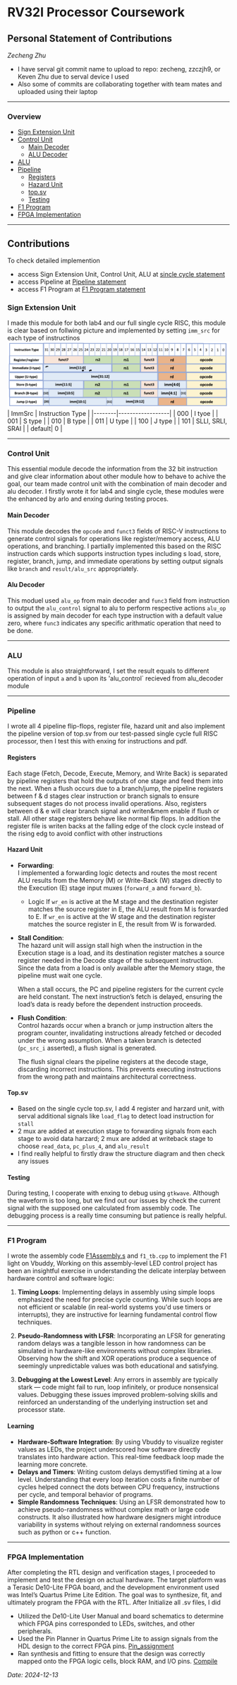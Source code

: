 # RV32I Processor Coursework

## Personal Statement of Contributions  
*Zecheng Zhu*  
- I have serval git commit name to upload to repo: zecheng, zzczjh9, or Keven Zhu due to serval device I used
- Also some of commits are collaborating together with team mates and uploaded using their laptop

---

### Overview  

- [Sign Extension Unit](#sign-extension-unit)  
- [Control Unit](#control-unit)
  - [Main Decoder](#main-decoder) 
  - [ALU Decoder](#alu-decoder)
- [ALU](#alu)
- [Pipeline](#pipeline)  
  - [Registers](#registers) 
  - [Hazard Unit](#harzard-unit)
  - [top.sv](#top.sv)
  - [Testing](#tesing)   
- [F1 Program](#f1-program)   
- [FPGA Implementation](#fpga-implementation)  


---

## Contributions  
To check detailed implemention
- access Sign Extension Unit, Control Unit, ALU at [sincle cycle statement](../team_statements/single_cycle.md)
- access Pipeline at [Pipeline statement](../team_statements/pipeline.md)
- access F1 Program at [F1 Program statement](../team_statements/f1.md)

### Sign Extension Unit  
I made this module for both lab4 and our full single cycle RISC, this module is clear based on follwing picture and implemented by setting `imm_src` for each type of instructinos
![Instruction_Map](images/personal_statements_images/zecheng_zhu_image/sign_exten.png)
| ImmSrc | Instruction Type |
|--------|------------------|
| 000    | I tyoe           |
| 001    | S type           |
| 010    | B type           |
| 011    | U type           |
| 100    | J type           |
| 101    | SLLI, SRLI, SRAI |
| default| 0                |


---

### Control Unit 
This essential module decode the information from the 32 bit instruction and give clear information about other module how to behave to achive the goal, our team made control unit with the combination of main decoder and alu decoder. I firstly wrote it for lab4 and single cycle, these modules were the enhanced by arlo and enxing during testing proces.

#### Main Decoder 
This module decodes the `opcode` and `funct3` fields of RISC-V instructions to generate control signals for operations like register/memory access, ALU operations, and branching. I partially implemented this based on the RISC instruction cards which supports instruction types including s load, store, register, branch, jump, and immediate operations by setting output signals like `branch` and `result/alu_src` appropriately. 

#### Alu Decoder 
This moduel used `alu_op` from main decoder and `func3` field from instruction to output the `alu_control` signal to alu to perform respective actions
`alu_op` is assigned by main decoder for each type instruction with a default value zero, where `func3` indicates any specific arithmatic operation that need to be done.

---

### ALU 
This module is also straightforward, I set the result equals to different operation of input `a` and `b` upon its 'alu_control` recieved from alu_decoder module 

---

### Pipeline  
I wrote all 4 pipeline flip-flops, register file, hazard unit and also implement the pipeline version of top.sv from our test-passed single cycle full RISC processor, then I test this with enxing for instructions and pdf.

#### Registers
Each stage (Fetch, Decode, Execute, Memory, and Write Back) is separated by pipeline registers that hold the outputs of one stage and feed them into the next.  When a flush occurs due to a branch/jump, the pipeline registers between f & d stages clear instruction or branch signals to ensure subsequent stages do not process invalid operations. Also, registers between d & e will clear branch signal and writen&mem enable if flush or stall. All other stage registers behave like normal flip flops. 
In addition the register file is writen backs at the falling edge of the clock cycle instead of the rising edg to avoid conflict with other instructions

#### Hazard Unit
- **Forwarding**:  
I implemented a forwarding logic detects and routes the most recent ALU results from the Memory (M) or Write-Back (W) stages directly to the Execution (E) stage input muxes (`forward_a` and `forward_b`).  
  - Logic 
    If `wr_en` is active at the M stage and the destination register matches the source register in E, the ALU result from M is forwarded to E.
    If `wr_en` is active at the W stage and the destination register matches the source register in E, the result from W is forwarded.


- **Stall Condition**:  
  The hazard unit will assign stall high when the instruction in the Execution stage is a load, and its destination register matches a source register needed in the Decode stage of the subsequent instruction. Since the data from a load is only available after the Memory stage, the pipeline must wait one cycle.
  
  When a stall occurs, the PC and pipeline registers for the current cycle are held constant. The next instruction’s fetch is delayed, ensuring the load’s data is ready before the dependent instruction proceeds.

- **Flush Condition**:  
  Control hazards occur when a branch or jump instruction alters the program counter, invalidating instructions already fetched or decoded under the wrong assumption. When a taken branch is detected (`pc_src_i` asserted), a flush signal is generated.
  
  The flush signal clears the pipeline registers at the decode stage, discarding incorrect instructions. This prevents executing instructions from the wrong path and maintains architectural correctness.


#### Top.sv
- Based on the single cycle top.sv, I add 4 register and harzard unit, with serval additional signals like `load_flag` to detect load instruction for `stall`
- 2 mux are added at execution stage to forwarding signals from each stage to avoid data harzard; 2 mux are added at writeback stage to choose `read_data`, `pc_plus_4`, and `alu_result`
- I find really helpful to firstly draw the structure diagram and then check any issues

#### Testing
During testing, I cooperate with enxing to debug using `gtkwave`. Although the waveform is too long, but we find out our issues by check the current signal with the supposed one calculated from assembly code. The debugging process is a really time consuming but patience is really helpful.

---

### F1 Program  

I wrote the assembly code [F1Assembly.s](../tb/asm/F1Assembly.s) and `f1_tb.cpp` to implement the F1 light on Vbuddy, Working on this assembly-level LED control project has been an insightful exercise in understanding the delicate interplay between hardware control and software logic:

1. **Timing Loops**: Implementing delays in assembly using simple loops emphasized the need for precise cycle counting. While such loops are not efficient or scalable (in real-world systems you'd use timers or interrupts), they are instructive for learning fundamental control flow techniques.

2. **Pseudo-Randomness with LFSR**: Incorporating an LFSR for generating random delays was a tangible lesson in how randomness can be simulated in hardware-like environments without complex libraries. Observing how the shift and XOR operations produce a sequence of seemingly unpredictable values was both educational and satisfying.

3. **Debugging at the Lowest Level**: Any errors in assembly are typically stark — code might fail to run, loop infinitely, or produce nonsensical values. Debugging these issues improved problem-solving skills and reinforced an understanding of the underlying instruction set and processor state.

#### Learning 
- **Hardware-Software Integration**: By using Vbuddy to visualize register values as LEDs, the project underscored how software directly translates into hardware action. This real-time feedback loop made the learning more concrete.
- **Delays and Timers**: Writing custom delays demystified timing at a low level. Understanding that every loop iteration costs a finite number of cycles helped connect the dots between CPU frequency, instructions per cycle, and temporal behavior of programs.
- **Simple Randomness Techniques**: Using an LFSR demonstrated how to achieve pseudo-randomness without complex math or large code constructs. It also illustrated how hardware designers might introduce variability in systems without relying on external randomness sources such as python or c++ function.


---

### FPGA Implementation
After completing the RTL design and verification stages, I proceeded to implement and test the design on actual hardware. The target platform was a Terasic De10-Lite FPGA board, and the development environment used was Intel’s Quartus Prime Lite Edition. The goal was to synthesize, fit, and ultimately program the FPGA with the RTL. After Initialize all .sv files, I did

   - Utilized the De10-Lite User Manual and board schematics to determine which FPGA pins corresponded to LEDs, switches, and other peripherals.
   - Used the Pin Planner in Quartus Prime Lite to assign signals from the HDL design to the correct FPGA pins.
   [Pin_assignment](../images/TestEvidence/pin_assignment.png) 
   - Ran synthesis and fitting to ensure that the design was correctly mapped onto the FPGA logic cells, block RAM, and I/O pins.
   [Compile](../images/TestEvidence/fpga_compile.png)

*Date: 2024-12-13*
